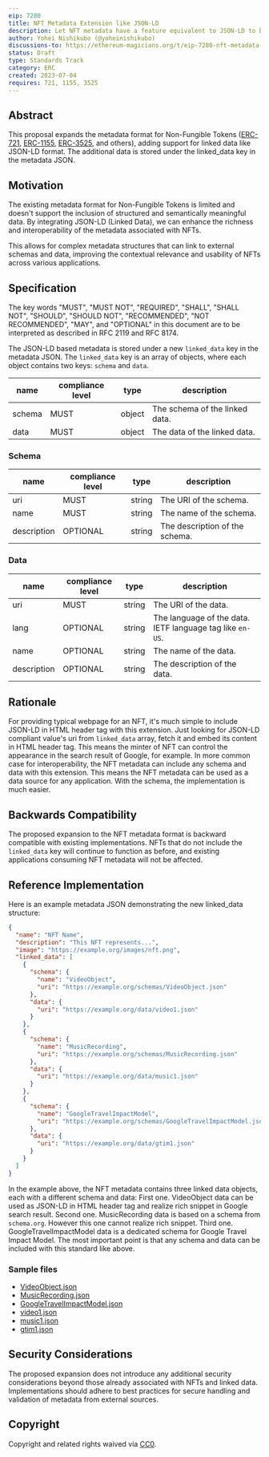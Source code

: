 ```yaml
---
eip: 7280
title: NFT Metadata Extension like JSON-LD
description: Let NFT metadata have a feature equivalent to JSON-LD to be semantic.
author: Yohei Nishikubo (@yoheinishikubo)
discussions-to: https://ethereum-magicians.org/t/eip-7280-nft-metadata-extension-like-json-ld/14935
status: Draft
type: Standards Track
category: ERC
created: 2023-07-04
requires: 721, 1155, 3525
---
```


## Abstract

This proposal expands the metadata format for Non-Fungible Tokens ([ERC-721](../00721.md), [ERC-1155](../01155.md), [ERC-3525](../03525.md), and others), adding support for linked data like JSON-LD format. The additional data is stored under the linked_data key in the metadata JSON.

## Motivation

The existing metadata format for Non-Fungible Tokens is limited and doesn't support the inclusion of structured and semantically meaningful data. By integrating JSON-LD (Linked Data), we can enhance the richness and interoperability of the metadata associated with NFTs.

This allows for complex metadata structures that can link to external schemas and data, improving the contextual relevance and usability of NFTs across various applications.

## Specification

The key words "MUST", "MUST NOT", "REQUIRED", "SHALL", "SHALL NOT", "SHOULD", "SHOULD NOT", "RECOMMENDED", "NOT RECOMMENDED", "MAY", and "OPTIONAL" in this document are to be interpreted as described in RFC 2119 and RFC 8174.

The JSON-LD based metadata is stored under a new `linked_data` key in the metadata JSON. The `linked_data` key is an array of objects, where each object contains two keys: `schema` and `data`.

| name   | compliance level | type   | description                    |
| ------ | ---------------- | ------ | ------------------------------ |
| schema | MUST             | object | The schema of the linked data. |
| data   | MUST             | object | The data of the linked data.   |

### Schema

| name        | compliance level | type   | description                    |
| ----------- | ---------------- | ------ | ------------------------------ |
| uri         | MUST             | string | The URI of the schema.         |
| name        | MUST             | string | The name of the schema.        |
| description | OPTIONAL         | string | The description of the schema. |

### Data

| name        | compliance level | type   | description                                               |
| ----------- | ---------------- | ------ | --------------------------------------------------------- |
| uri         | MUST             | string | The URI of the data.                                      |
| lang        | OPTIONAL         | string | The language of the data. IETF language tag like `en-US`. |
| name        | OPTIONAL         | string | The name of the data.                                     |
| description | OPTIONAL         | string | The description of the data.                              |

## Rationale

For providing typical webpage for an NFT, it's much simple to include JSON-LD in HTML header tag with this extension. Just looking for JSON-LD compliant value's uri from `linked_data` array, fetch it and embed its content in HTML header tag.
This means the minter of NFT can control the appearance in the search result of Google, for example.
In more common case for interoperability, the NFT metadata can include any schema and data with this extension. This means the NFT metadata can be used as a data source for any application. With the schema, the implementation is much easier.

## Backwards Compatibility

The proposed expansion to the NFT metadata format is backward compatible with existing implementations. NFTs that do not include the `linked_data` key will continue to function as before, and existing applications consuming NFT metadata will not be affected.

## Reference Implementation

Here is an example metadata JSON demonstrating the new linked_data structure:

```json
{
  "name": "NFT Name",
  "description": "This NFT represents...",
  "image": "https://example.org/images/nft.png",
  "linked_data": [
    {
      "schema": {
        "name": "VideoObject",
        "uri": "https://example.org/schemas/VideoObject.json"
      },
      "data": {
        "uri": "https://example.org/data/video1.json"
      }
    },
    {
      "schema": {
        "name": "MusicRecording",
        "uri": "https://example.org/schemas/MusicRecording.json"
      },
      "data": {
        "uri": "https://example.org/data/music1.json"
      }
    },
    {
      "schema": {
        "name": "GoogleTravelImpactModel",
        "uri": "https://example.org/schemas/GoogleTravelImpactModel.json"
      },
      "data": {
        "uri": "https://example.org/data/gtim1.json"
      }
    }
  ]
}
```

In the example above, the NFT metadata contains three linked data objects, each with a different schema and data:
First one. VideoObject data can be used as JSON-LD in HTML header tag and realize rich snippet in Google search result.
Second one. MusicRecording data is based on a schema from `schema.org`. However this one cannot realize rich snippet.
Third one. GoogleTravelImpactModel data is a dedicated schema for Google Travel Impact Model.
The most important point is that any schema and data can be included with this standard like above.

### Sample files

- [VideoObject.json](./assets/samples/schemas/VideoObject.json)
- [MusicRecording.json](./assets/samples/schemas/MusicRecording.json)
- [GoogleTravelImpactModel.json](./assets/samples/schemas/GoogleTravelImpactModel.json)
- [video1.json](./assets/samples/data/video1.json)
- [music1.json](./assets/samples/data/music1.json)
- [gtim1.json](./assets/samples/data/gtim1.json)

## Security Considerations

The proposed expansion does not introduce any additional security considerations beyond those already associated with NFTs and linked data. Implementations should adhere to best practices for secure handling and validation of metadata from external sources.

## Copyright

Copyright and related rights waived via [CC0](/LICENSE.md).
